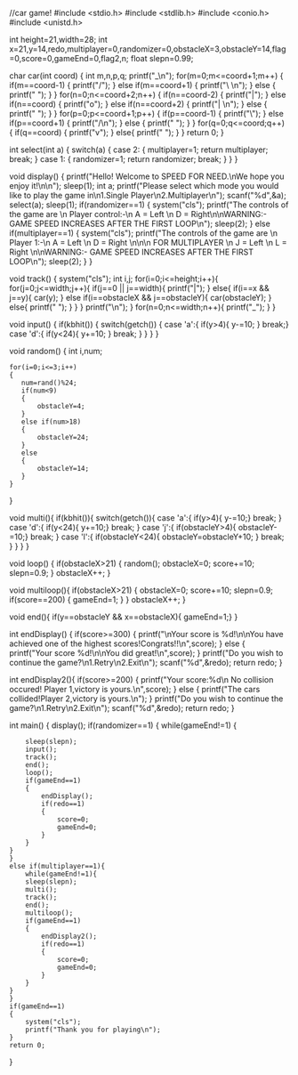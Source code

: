//car game!
#include <stdio.h>
#include <stdlib.h>
#include <conio.h>
#include <unistd.h>

int height=21,width=28;
int x=21,y=14,redo,multiplayer=0,randomizer=0,obstacleX=3,obstacleY=14,flag=0,score=0,gameEnd=0,flag2,n;
float slepn=0.99;

char car(int coord)
{
    int m,n,p,q;
    printf("_\n");
    for(m=0;m<=coord+1;m++)
    {
        if(m==coord-1)
        {
            printf("/");
        }
        else if(m==coord+1)
        {
            printf("\\ \n");
        }
        else
        {
            printf(" ");
        }
    }
    for(n=0;n<=coord+2;n++)
    {
        if(n==coord-2)
        {
            printf("|");
        }
        else if(n==coord)
        {
            printf("o");
        }
        else if(n==coord+2)
        {
            printf("| \n");
        }
        else
        {
            printf(" ");
        }
        }
    for(p=0;p<=coord+1;p++)
    {
        if(p==coord-1)
        {
            printf("\\");
            }
        else if(p==coord+1)
        {
            printf("/\n");
        }
        else
        {
            printf(" ");
        }
        }
    for(q=0;q<=coord;q++)
    {
        if(q==coord)
        {
        printf("v");
        }
        else{
            printf(" ");
        }
    }
    return 0;
}

int select(int a)
{
        switch(a)
        {
            case 2:
            {
                multiplayer=1;
                return multiplayer;
                break;
            }
            case 1:
            {
                randomizer=1;
                return randomizer;
                break;
            }
        }
}

void display()
{
    printf("Hello! Welcome to SPEED FOR NEED.\nWe hope you enjoy it!\n\n");
    sleep(1);
    int a;
    printf("Please select which mode you would like to play the game in\n1.Single Player\n2.Multiplayer\n");
    scanf("%d",&a);
    select(a);
    sleep(1);
    if(randomizer==1)
    {
        system("cls");
        printf("The controls of the game are \n Player control:-\n A = Left \n D = Right\n\nWARNING:- GAME SPEED INCREASES AFTER THE FIRST LOOP\n");
        sleep(2);
    }
    else if(multiplayer==1)
    {
        system("cls");
        printf("The controls of the game are \n Player 1:-\n A = Left \n D = Right  \n\n\n FOR MULTIPLAYER \n J = Left  \n L = Right \n\nWARNING:- GAME SPEED INCREASES AFTER THE FIRST LOOP\n");
        sleep(2);
    }
}

void track()
{
    system("cls");
    int i,j;
    for(i=0;i<=height;i++){
        for(j=0;j<=width;j++){
            if(j==0 || j==width){
                printf("|");
            }
            else{
                if(i==x && j==y){
                    car(y);
                }
                else if(i==obstacleX && j==obstacleY){
                    car(obstacleY);
                }
                else{
                    printf(" ");
                }
            }
        }
        printf("\n");
    }
    for(n=0;n<=width;n++){
        printf("_");
    }
}

void input()
{
    if(kbhit())
    {
        switch(getch())
        {
            case 'a':{
                if(y>4){
                    y-=10;
                    }
                break;}
            case 'd':{
                if(y<24){
                    y+=10;
                }
                break;
            }
        }
    }
}

void random()
{
    int i,num;

    for(i=0;i<=3;i++)
    {
       num=rand()%24;
       if(num<9)
       {
           obstacleY=4;
       }
       else if(num>18)
       {
           obstacleY=24;
       }
       else
       {
           obstacleY=14;
       }
    }
}

void multi(){
    if(kbhit()){
        switch(getch()){
            case 'a':{
                if(y>4){
                    y-=10;}
                break;
            }
            case 'd':{
                if(y<24){
                    y+=10;}
                break;
            }
            case 'j':{
                if(obstacleY>4){
                    obstacleY-=10;}
                break;
            }
            case 'l':{
                if(obstacleY<24){
                    obstacleY=obstacleY+10;
                }
                break;
            }
        }
    }
}

void loop()
{
    if(obstacleX>21)
    {
        random();
        obstacleX=0;
        score+=10;
        slepn=0.9;
    }
    obstacleX++;
}

void multiloop(){
    if(obstacleX>21)
        {
        obstacleX=0;
        score+=10;
        slepn=0.9;
        if(score==200)
        {
            gameEnd=1;
        }
        }
    obstacleX++;
}

void end(){
    if(y==obstacleY && x==obstacleX){
        gameEnd=1;}
}

int endDisplay()
{
    if(score>=300)
    {
        printf("\nYour score is %d!\n\nYou have achieved one of the highest scores!Congrats!!\n",score);
    }
    else
    {
        printf("Your score %d!\n\nYou did great!\n",score);
    }
    printf("Do you wish to continue the game?\n1.Retry\n2.Exit\n");
    scanf("%d",&redo);
    return redo;
}


int endDisplay2(){
    if(score>=200)
    {
        printf("Your score:%d\n No collision occured! Player 1,victory is yours.\n",score);
    }
    else
    {
        printf("The cars collided!Player 2,victory is yours.\n");
    }
    printf("Do you wish to continue the game?\n1.Retry\n2.Exit\n");
    scanf("%d",&redo);
    return redo;
}

int main()
{
    display();
    if(randomizer==1)
    {
        while(gameEnd!=1)
    {

        sleep(slepn);
        input();
        track();
        end();
        loop();
        if(gameEnd==1)
        {
            endDisplay();
            if(redo==1)
            {
                score=0;
                gameEnd=0;
            }
        }
    }
    }
    else if(multiplayer==1){
        while(gameEnd!=1){
        sleep(slepn);
        multi();
        track();
        end();
        multiloop();
        if(gameEnd==1)
        {
            endDisplay2();
            if(redo==1)
            {
                score=0;
                gameEnd=0;
            }
        }
    }
    }
    if(gameEnd==1)
    {
        system("cls");
        printf("Thank you for playing\n");
    }
    return 0;
}
